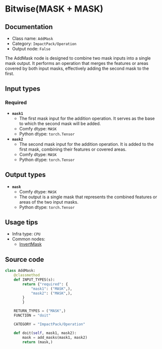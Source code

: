 # Bitwise(MASK + MASK)
## Documentation
- Class name: `AddMask`
- Category: `ImpactPack/Operation`
- Output node: `False`

The AddMask node is designed to combine two mask inputs into a single mask output. It performs an operation that merges the features or areas covered by both input masks, effectively adding the second mask to the first.
## Input types
### Required
- **`mask1`**
    - The first mask input for the addition operation. It serves as the base to which the second mask will be added.
    - Comfy dtype: `MASK`
    - Python dtype: `torch.Tensor`
- **`mask2`**
    - The second mask input for the addition operation. It is added to the first mask, combining their features or covered areas.
    - Comfy dtype: `MASK`
    - Python dtype: `torch.Tensor`
## Output types
- **`mask`**
    - Comfy dtype: `MASK`
    - The output is a single mask that represents the combined features or areas of the two input masks.
    - Python dtype: `torch.Tensor`
## Usage tips
- Infra type: `CPU`
- Common nodes:
    - [InvertMask](../../Comfy/Nodes/InvertMask.md)



## Source code
```python
class AddMask:
    @classmethod
    def INPUT_TYPES(s):
        return {"required": {
            "mask1": ("MASK",),
            "mask2": ("MASK",),
        }
        }

    RETURN_TYPES = ("MASK",)
    FUNCTION = "doit"

    CATEGORY = "ImpactPack/Operation"

    def doit(self, mask1, mask2):
        mask = add_masks(mask1, mask2)
        return (mask,)

```
